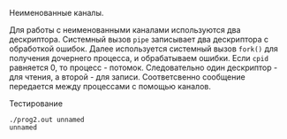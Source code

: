 Неименованные каналы.

Для работы с неименованными каналами используются два дескриптора. Системный вызов `pipe` записывает два дескриптора с обработкой ошибок. Далее используется системный вызов `fork()` для получения дочернего процесса, и обрабатываем ошибки. Если `cpid` равняется 0, то процесс - потомок. Следовательно один дескриптор - для чтения, а второй - для записи. Соответсвенно сообщение передается между процессами с помощью каналов.

Тестирование 
```
./prog2.out unnamed
unnamed
```
